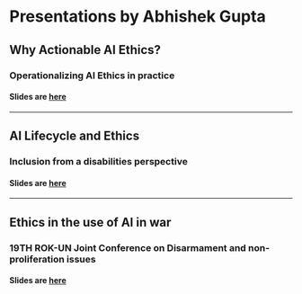 # Presentations by Abhishek Gupta 

## Why Actionable AI Ethics?
### Operationalizing AI Ethics in practice 
#### Slides are [here](https://atg-abhishek.github.io/presentations/why-actionable-ai-ethics.html)
---

## AI Lifecycle and Ethics
### Inclusion from a disabilities perspective
#### Slides are [here](https://atg-abhishek.github.io/presentations/disability_ai.html)

---

## Ethics in the use of AI in war
### 19TH ROK-UN Joint Conference on Disarmament and non-proliferation issues
#### Slides are [here](https://atg-abhishek.github.io/presentations/ai_ethics_war.html)
